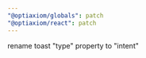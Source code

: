 ```yaml
---
"@optiaxiom/globals": patch
"@optiaxiom/react": patch
---
```


rename toast "type" property to "intent"

